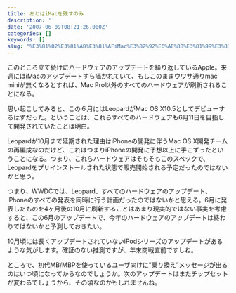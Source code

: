 ```yaml
---
title: あとはiMacを残すのみ
description: ''
date: '2007-06-09T08:21:26.000Z'
categories: []
keywords: []
slug: "%E3%81%82%E3%81%A8%E3%81%AFiMac%E3%82%92%E6%AE%8B%E3%81%99%E3%81%AE%E3%81%BF"
---
```

このところ立て続けにハードウェアのアップデートを繰り返しているApple。来週にはiMacのアップデートすら囁かれていて、もしこのままウワサ通りmac miniが無くなるとすれば、Mac Pro以外のすべてのハードウェアが刷新されることになる。

思い起こしてみると、この６月にはLeopardがMac OS X10.5としてデビューするはずだった。ということは、これらすべてのハードウェアも6月11日を目指して開発されていたことは明白。

Leopardが10月まで延期された理由はiPhoneの開発に伴うMac OS X開発チームの再編成なのだけど、これはつまりiPhoneの開発に予想以上に手こずったということになる。つまり、これらハードウェアはそもそもこのスペックで、Leopardをプリインストールされた状態で販売開始される予定だったのではないかと思う。

つまり、WWDCでは、Leopard、すべてのハードウェアのアップデート、iPhoneのすべての発表を同時に行う計画だったのではないかと思える。6月に発表したものを4ヶ月後の10月に刷新することはあまり現実的ではない事実を考慮すると、この6月のアップデートで、今年のハードウェアのアップデートは終わりではないかと予測しておきたい。

10月頃には長くアップデートされていないiPodシリーズのアップデートがあるような気がします。確証のない推測ですが、年末商戦直前ですしね。

ところで、初代MB/MBPを使っているユーザ向けに”乗り換え”メッセージが出るのはいつ頃になってからなのでしょうか。次のアップデートはまたチップセットが変わるでしょうから、その頃なのかもしれませんね。